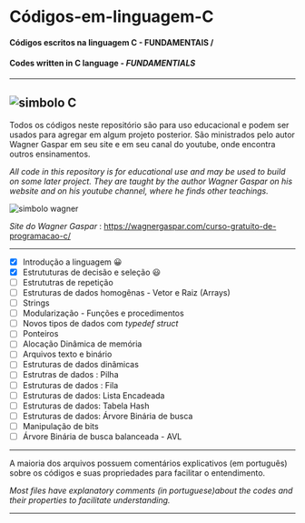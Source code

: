 # Códigos-em-linguagem-C
#### Códigos escritos na linguagem C - FUNDAMENTAIS /
#### Codes written in C language -  _FUNDAMENTIALS_
***
![simbolo C](https://github.com/userdanixdev/C-digos-em-linguagem-C/assets/132594952/8dceb711-5313-4f8a-a323-eeba062f3f3e)
---
Todos os códigos neste repositório são para uso educacional e podem ser usados para agregar em algum projeto posterior.
São ministrados pelo autor Wagner Gaspar em seu site e em seu canal do youtube, onde encontra outros ensinamentos.

_All code in this repository is for educational use and may be used to build on some later project. They are taught by the author Wagner Gaspar on his website and on his youtube channel, where he finds other teachings._


![simbolo wagner](https://github.com/userdanixdev/C-digos-em-linguagem-C/assets/132594952/05edd6ea-fb2d-468b-9657-a503288ab937)

_Site do Wagner Gaspar_ : https://wagnergaspar.com/curso-gratuito-de-programacao-c/
***

- [x] Introdução a linguagem :grinning:
- [x] Estrututuras de decisão e seleção 😃
- [ ] Estrututras de repetição
- [ ] Estruturas de dados homogênas -  Vetor e Raiz (Arrays)
- [ ] Strings
- [ ] Modularização - Funções e procedimentos
- [ ] Novos tipos de dados com _typedef struct_
- [ ] Ponteiros
- [ ] Alocação Dinâmica de memória
- [ ] Arquivos texto e binário
- [ ] Estruturas de dados dinâmicas
- [ ] Estrutras de dados : Pilha
- [ ] Estruturas de dados : Fila
- [ ] Estruturas de dados: Lista Encadeada
- [ ] Estruturas de dados: Tabela Hash
- [ ] Estruturas de dados: Árvore Binária de busca
- [ ] Manipulação de bits
- [ ] Árvore Binária de busca balanceada - AVL
***

A maioria dos arquivos possuem comentários explicativos (em português) sobre os códigos e suas propriedades para facilitar o entendimento.

_Most files have explanatory comments (in portuguese)about the codes and their properties to facilitate understanding._

***
